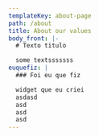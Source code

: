 ```yaml
---
templateKey: about-page
path: /about
title: About our values
body_front: |-
  # Texto titulo

  some textsssssss
euquefiz: |
  ### Foi eu que fiz

  widget que eu criei
  asdasd
  asd
  asd
  asd
---
```


